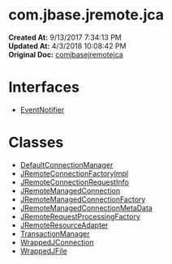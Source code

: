 # com.jbase.jremote.jca

**Created At:** 9/13/2017 7:34:13 PM  
**Updated At:** 4/3/2018 10:08:42 PM  
**Original Doc:** [comjbasejremotejca](https://docs.jbase.com/39719-archive/comjbasejremotejca)  


# Interfaces

- [EventNotifier](com_jbase_jremote_jca_eventnotifier "interface in com.jbase.jremote.jca")




# Classes

- [DefaultConnectionManager](com_jbase_jremote_jca_DefaultConnectionManager "class in com.jbase.jremote.jca")
- [JRemoteConnectionFactoryImpl](com_jbase_jremote_jca_jremoteconnectionfactoryimpl "class in com.jbase.jremote.jca")
- [JRemoteConnectionRequestInfo](com_jbase_jremote_jca_jremoteconnectionrequestinfo "class in com.jbase.jremote.jca")
- [JRemoteManagedConnection](com_jbase_jremote_jca_jremotemanagedconnection "class in com.jbase.jremote.jca")
- [JRemoteManagedConnectionFactory](com_jbase_jremote_jca_jremotemanagedconnectionfactory "class in com.jbase.jremote.jca")
- [JRemoteManagedConnectionMetaData](com_jbase_jremote_jca_jremotemanagedconnectionmetadata "class in com.jbase.jremote.jca")
- [JRemoteRequestProcessingFactory](com_jbase_jremote_jca_jremoterequestprocessingfactory "class in com.jbase.jremote.jca")
- [JRemoteResourceAdapter](com_jbase_jremote_jca_jremoteresourceadapter "class in com.jbase.jremote.jca")
- [TransactionManager](com_jbase_jremote_jca_transactionmanager "class in com.jbase.jremote.jca")
- [WrappedJConnection](com_jbase_jremote_jca_wrappedjconnection "class in com.jbase.jremote.jca")
- [WrappedJFile](com_jbase_jremote_jca_wrappedjfile "class in com.jbase.jremote.jca")

